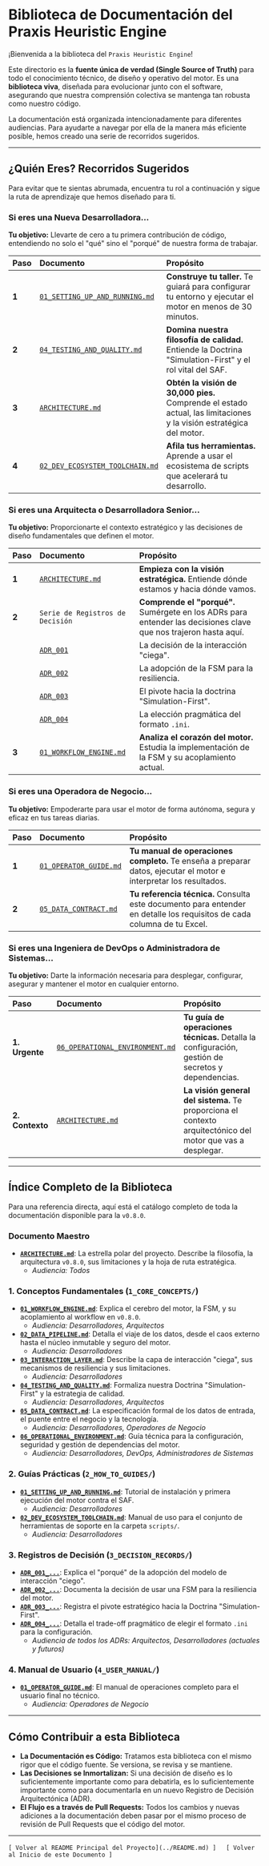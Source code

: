 # Biblioteca de Documentación del Praxis Heuristic Engine

¡Bienvenida a la biblioteca del `Praxis Heuristic Engine`!

Este directorio es la **fuente única de verdad (Single Source of Truth)** para todo el conocimiento técnico, de diseño y operativo del motor. Es una **biblioteca viva**, diseñada para evolucionar junto con el software, asegurando que nuestra comprensión colectiva se mantenga tan robusta como nuestro código.

La documentación está organizada intencionadamente para diferentes audiencias. Para ayudarte a navegar por ella de la manera más eficiente posible, hemos creado una serie de recorridos sugeridos.

---

## ¿Quién Eres? Recorridos Sugeridos

Para evitar que te sientas abrumada, encuentra tu rol a continuación y sigue la ruta de aprendizaje que hemos diseñado para ti.

### Si eres una Nueva Desarrolladora...
**Tu objetivo:** Llevarte de cero a tu primera contribución de código, entendiendo no solo el "qué" sino el "porqué" de nuestra forma de trabajar.

| Paso | Documento | Propósito |
| :--- | :--- | :--- |
| **1** | [`01_SETTING_UP_AND_RUNNING.md`](./2_HOW_TO_GUIDES/01_SETTING_UP_AND_RUNNING.md) | **Construye tu taller.** Te guiará para configurar tu entorno y ejecutar el motor en menos de 30 minutos. |
| **2** | [`04_TESTING_AND_QUALITY.md`](./1_CORE_CONCEPTS/04_TESTING_AND_QUALITY.md) | **Domina nuestra filosofía de calidad.** Entiende la Doctrina "Simulation-First" y el rol vital del SAF. |
| **3** | [`ARCHITECTURE.md`](./ARCHITECTURE.md) | **Obtén la visión de 30,000 pies.** Comprende el estado actual, las limitaciones y la visión estratégica del motor. |
| **4** | [`02_DEV_ECOSYSTEM_TOOLCHAIN.md`](./2_HOW_TO_GUIDES/02_DEV_ECOSYSTEM_TOOLCHAIN.md) | **Afila tus herramientas.** Aprende a usar el ecosistema de scripts que acelerará tu desarrollo. |

### Si eres una Arquitecta o Desarrolladora Senior...
**Tu objetivo:** Proporcionarte el contexto estratégico y las decisiones de diseño fundamentales que definen el motor.

| Paso | Documento | Propósito |
| :--- | :--- | :--- |
| **1** | [`ARCHITECTURE.md`](./ARCHITECTURE.md) | **Empieza con la visión estratégica.** Entiende dónde estamos y hacia dónde vamos. |
| **2** | `Serie de Registros de Decisión` | **Comprende el "porqué".** Sumérgete en los ADRs para entender las decisiones clave que nos trajeron hasta aquí. |
| | [`ADR_001`](./3_DECISION_RECORDS/ADR_001_REMOTE_FIRST_BLIND_INTERACTION.md) | La decisión de la interacción "ciega". |
| | [`ADR_002`](./3_DECISION_RECORDS/ADR_002_FINITE_STATE_MACHINE_FOR_RESILIENCE.md) | La adopción de la FSM para la resiliencia. |
| | [`ADR_003`](./3_DECISION_RECORDS/ADR_003_ADOPTING_SIMULATION_FIRST_WITH_SAF.md) | El pivote hacia la doctrina "Simulation-First". |
| | [`ADR_004`](./3_DECISION_RECORDS/ADR_004_CONFIGURATION_FORMAT_CHOICE.md) | La elección pragmática del formato `.ini`. |
| **3** | [`01_WORKFLOW_ENGINE.md`](./1_CORE_CONCEPTS/01_WORKFLOW_ENGINE.md) | **Analiza el corazón del motor.** Estudia la implementación de la FSM y su acoplamiento actual. |

### Si eres una Operadora de Negocio...
**Tu objetivo:** Empoderarte para usar el motor de forma autónoma, segura y eficaz en tus tareas diarias.

| Paso | Documento | Propósito |
| :--- | :--- | :--- |
| **1** | [`01_OPERATOR_GUIDE.md`](./4_USER_MANUAL/01_OPERATOR_GUIDE.md) | **Tu manual de operaciones completo.** Te enseña a preparar datos, ejecutar el motor e interpretar los resultados. |
| **2** | [`05_DATA_CONTRACT.md`](./1_CORE_CONCEPTS/05_DATA_CONTRACT.md) | **Tu referencia técnica.** Consulta este documento para entender en detalle los requisitos de cada columna de tu Excel. |

### Si eres una Ingeniera de DevOps o Administradora de Sistemas...
**Tu objetivo:** Darte la información necesaria para desplegar, configurar, asegurar y mantener el motor en cualquier entorno.

| Paso | Documento | Propósito |
| :--- | :--- | :--- |
| **1. Urgente** | [`06_OPERATIONAL_ENVIRONMENT.md`](./1_CORE_CONCEPTS/06_OPERATIONAL_ENVIRONMENT.md) | **Tu guía de operaciones técnicas.** Detalla la configuración, gestión de secretos y dependencias. |
| **2. Contexto**| [`ARCHITECTURE.md`](./ARCHITECTURE.md) | **La visión general del sistema.** Te proporciona el contexto arquitectónico del motor que vas a desplegar. |

---

## Índice Completo de la Biblioteca

Para una referencia directa, aquí está el catálogo completo de toda la documentación disponible para la `v0.8.0`.

### Documento Maestro
*   **[`ARCHITECTURE.md`](./ARCHITECTURE.md)**: La estrella polar del proyecto. Describe la filosofía, la arquitectura `v0.8.0`, sus limitaciones y la hoja de ruta estratégica.
    *   _Audiencia: Todos_

### 1. Conceptos Fundamentales (`1_CORE_CONCEPTS/`)
*   **[`01_WORKFLOW_ENGINE.md`](./1_CORE_CONCEPTS/01_WORKFLOW_ENGINE.md)**: Explica el cerebro del motor, la FSM, y su acoplamiento al workflow en `v0.8.0`.
    *   _Audiencia: Desarrolladores, Arquitectos_
*   **[`02_DATA_PIPELINE.md`](./1_CORE_CONCEPTS/02_DATA_PIPELINE.md)**: Detalla el viaje de los datos, desde el caos externo hasta el núcleo inmutable y seguro del motor.
    *   _Audiencia: Desarrolladores_
*   **[`03_INTERACTION_LAYER.md`](./1_CORE_CONCEPTS/03_INTERACTION_LAYER.md)**: Describe la capa de interacción "ciega", sus mecanismos de resiliencia y sus limitaciones.
    *   _Audiencia: Desarrolladores_
*   **[`04_TESTING_AND_QUALITY.md`](./1_CORE_CONCEPTS/04_TESTING_AND_QUALITY.md)**: Formaliza nuestra Doctrina "Simulation-First" y la estrategia de calidad.
    *   _Audiencia: Desarrolladores, Arquitectos_
*   **[`05_DATA_CONTRACT.md`](./1_CORE_CONCEPTS/05_DATA_CONTRACT.md)**: La especificación formal de los datos de entrada, el puente entre el negocio y la tecnología.
    *   _Audiencia: Desarrolladores, Operadores de Negocio_
*   **[`06_OPERATIONAL_ENVIRONMENT.md`](./1_CORE_CONCEPTS/06_OPERATIONAL_ENVIRONMENT.md)**: Guía técnica para la configuración, seguridad y gestión de dependencias del motor.
    *   _Audiencia: Desarrolladores, DevOps, Administradores de Sistemas_

### 2. Guías Prácticas (`2_HOW_TO_GUIDES/`)
*   **[`01_SETTING_UP_AND_RUNNING.md`](./2_HOW_TO_GUIDES/01_SETTING_UP_AND_RUNNING.md)**: Tutorial de instalación y primera ejecución del motor contra el SAF.
    *   _Audiencia: Desarrolladores_
*   **[`02_DEV_ECOSYSTEM_TOOLCHAIN.md`](./2_HOW_TO_GUIDES/02_DEV_ECOSYSTEM_TOOLCHAIN.md)**: Manual de uso para el conjunto de herramientas de soporte en la carpeta `scripts/`.
    *   _Audiencia: Desarrolladores_

### 3. Registros de Decisión (`3_DECISION_RECORDS/`)
*   **[`ADR_001_...`](./3_DECISION_RECORDS/ADR_001_REMOTE_FIRST_BLIND_INTERACTION.md)**: Explica el "porqué" de la adopción del modelo de interacción "ciego".
*   **[`ADR_002_...`](./3_DECISION_RECORDS/ADR_002_FINITE_STATE_MACHINE_FOR_RESILIENCE.md)**: Documenta la decisión de usar una FSM para la resiliencia del motor.
*   **[`ADR_003_...`](./3_DECISION_RECORDS/ADR_003_ADOPTING_SIMULATION_FIRST_WITH_SAF.md)**: Registra el pivote estratégico hacia la Doctrina "Simulation-First".
*   **[`ADR_004_...`](./3_DECISION_RECORDS/ADR_004_CONFIGURATION_FORMAT_CHOICE.md)**: Detalla el trade-off pragmático de elegir el formato `.ini` para la configuración.
    *   _Audiencia de todos los ADRs: Arquitectos, Desarrolladores (actuales y futuros)_

### 4. Manual de Usuario (`4_USER_MANUAL/`)
*   **[`01_OPERATOR_GUIDE.md`](./4_USER_MANUAL/01_OPERATOR_GUIDE.md)**: El manual de operaciones completo para el usuario final no técnico.
    *   _Audiencia: Operadores de Negocio_

---

## Cómo Contribuir a esta Biblioteca

*   **La Documentación es Código:** Tratamos esta biblioteca con el mismo rigor que el código fuente. Se versiona, se revisa y se mantiene.
*   **Las Decisiones se Inmortalizan:** Si una decisión de diseño es lo suficientemente importante como para debatirla, es lo suficientemente importante como para documentarla en un nuevo Registro de Decisión Arquitectónica (ADR).
*   **El Flujo es a través de Pull Requests:** Todos los cambios y nuevas adiciones a la documentación deben pasar por el mismo proceso de revisión de Pull Requests que el código del motor.

---
`[ Volver al README Principal del Proyecto](../README.md) ]` &nbsp;&nbsp;&nbsp; `[ Volver al Inicio de este Documento ]`
